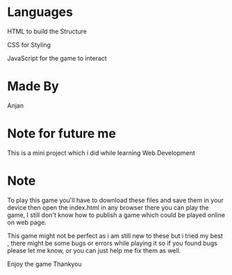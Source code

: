 # Languages

HTML to build the Structure

CSS for Styling

JavaScript for the game to interact

# Made By

Anjan

# Note for future me

This is a mini project which i did while learning Web Development

# Note

To play this game you'll have to download these files and save them in your device
then open the index.html in any browser there you can play the game, I still don't know how to
publish a game which could be played online on web page.

This game might not be perfect as i am still new to these but i tried my best ,
there might be some bugs or errors while playing it so if you found bugs please let me know,
or you can just help me fix them as well.

Enjoy the game Thankyou
